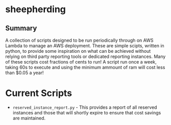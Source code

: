 # sheepherding
## Summary
A collection of scripts designed to be run periodically through on AWS Lambda to manage an AWS deployment. These are simple scipts, written in python, to provide some inspiration on what can be achieved without relying on third party reporting tools or dedicated reporting instances. Many of these scripts cost fractions of cents to run! A script run once a week, taking 60s to execute and using the minimum ammount of ram will cost less than $0.05 a year!
# Current Scripts
* ```reserved_instance_report.py``` - This provides a report of all reserved instances and those that will shortly expire to ensure that cost savings are maintained.
